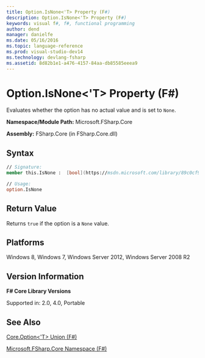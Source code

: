 ```yaml
---
title: Option.IsNone<'T> Property (F#)
description: Option.IsNone<'T> Property (F#)
keywords: visual f#, f#, functional programming
author: dend
manager: danielfe
ms.date: 05/16/2016
ms.topic: language-reference
ms.prod: visual-studio-dev14
ms.technology: devlang-fsharp
ms.assetid: 8d82b1e1-a476-4157-84aa-db85585eeea9
---
```


# Option.IsNone<'T> Property (F#)

Evaluates whether the option has no actual value and is set to `None`.

**Namespace/Module Path:** Microsoft.FSharp.Core

**Assembly:** FSharp.Core (in FSharp.Core.dll)


## Syntax

```fsharp
// Signature:
member this.IsNone :  [bool](https://msdn.microsoft.com/library/89c0cf9c-49ce-4207-a3be-555851a67dd5)

// Usage:
option.IsNone
```

## Return Value

Returns `true` if the option is a `None` value.

## Platforms
Windows 8, Windows 7, Windows Server 2012, Windows Server 2008 R2

## Version Information
**F# Core Library Versions**

Supported in: 2.0, 4.0, Portable

## See Also
[Core.Option&#60;'T&#62; Union &#40;F&#35;&#41;](Core.Option%5B%27T%5D-Union-%5BFSharp%5D.md)

[Microsoft.FSharp.Core Namespace &#40;F&#35;&#41;](Microsoft.FSharp.Core-Namespace-%5BFSharp%5D.md)

